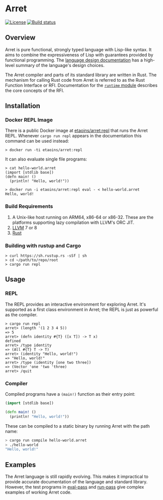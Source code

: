 # Arret

[![License](https://img.shields.io/badge/License-Apache%202.0-blue.svg)](https://opensource.org/licenses/Apache-2.0)
[![Build status](https://badge.buildkite.com/bcda02e06b6795e669edae4264bdecbb11ff98b4f5afb1fa4b.svg?branch=master)](https://buildkite.com/arret/arret)

## Overview

Arret is pure functional, strongly typed language with Lisp-like syntax.
It aims to combine the expressiveness of Lisp with guarantees provided by functional programming.
The [language design documentation](./docs/language-design.md) has a high-level summary of the language's design choices.

The Arret compiler and parts of its standard library are written in Rust.
The mechanism for calling Rust code from Arret is referred to as the Rust Function Interface or RFI.
Documentation for the [`runtime` module](https://rustdoc.arret-lang.org/runtime/index.html) describes the core concepts of the RFI.

## Installation

### Docker REPL Image

There is a public Docker image at [etaoins/arret:repl](https://cloud.docker.com/u/etaoins/repository/docker/etaoins/arret) that runs the Arret REPL. Whenever `cargo run repl` appears in the documentation this command can be used instead:

```shell
> docker run -ti etaoins/arret:repl
```

It can also evaluate single file programs:

```shell
> cat hello-world.arret
(import [stdlib base])
(defn main! ()
  (println! "Hello, world!"))

> docker run -i etaoins/arret:repl eval - < hello-world.arret
Hello, world!
```

### Build Requirements

1. A Unix-like host running on ARM64, x86-64 or x86-32.
   These are the platforms supporting lazy compilation with LLVM's ORC JIT.
1. [LLVM](http://releases.llvm.org) 7 or 8
1. [Rust](https://www.rust-lang.org/en-US/)

### Building with rustup and Cargo

```shell
> curl https://sh.rustup.rs -sSf | sh
> cd ~/path/to/repo/root
> cargo run repl
```

## Usage

### REPL

The REPL provides an interactive environment for exploring Arret.
It's supported as a first class environment in Arret; the REPL is just as powerful as the compiler.

```text
> cargo run repl
arret> (length '(1 2 3 4 5))
=> 5
arret> (defn identity #{T} ([x T]) -> T x)
defined
arret> /type identity
=> (All #{T} T -> T)
arret> (identity "Hello, world!")
=> "Hello, world!"
arret> /type (identity [one two three])
=> (Vector 'one 'two 'three)
arret> /quit
```

### Compiler

Compiled programs have a `(main!)` function as their entry point:

```clojure
(import [stdlib base])

(defn main! ()
  (println! "Hello, world!"))
```

These can be compiled to a static binary by running Arret with the path name:

```sh
> cargo run compile hello-world.arret
> ./hello-world
"Hello, world!"
```

## Examples

The Arret language is still rapidly evolving.
This makes it impractical to provide accurate documentation of the language and standard library.
However, the test programs in [eval-pass](compiler/tests/eval-pass) and [run-pass](compiler/tests/run-pass) give complex examples of working Arret code.
